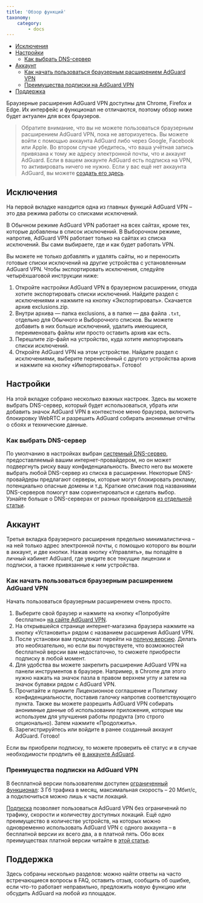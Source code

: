 ```yaml
---
title: 'Обзор функций'
taxonomy:
    category:
        - docs
---
```


*   [Исключения](#exclusions)
*   [Настройки](#settings)
	*   [Как выбрать DNS-сервер](#choose-dns-server)   
*   [Аккаунт](#account)
	*   [Как начать пользоваться браузерным расширением AdGuard VPN](#get-started)
	*   [Преимущества подписки на AdGuard VPN](#subscription-benefits)
*   [Поддержка](#support)

Браузерные расширения AdGuard VPN доступны для Chrome, Firefox и Edge. Их интерфейс и функционал не отличаются, поэтому обзор ниже будет актуален для всех браузеров.

> Обратите внимание, что вы не можете пользоваться браузерным расширением AdGuard VPN, пока не авторизуетесь. Вы можете войти с помощью аккаунта AdGuard либо через Google, Facebook или Apple. Во втором случае убедитесь, что ваша учётная запись привязана к тому же адресу электронной почты, что и аккаунт AdGuard. Если в вашем аккаунте AdGuard есть подписка на VPN, то активировать ничего не нужно. Если у вас ещё нет аккаунта AdGuard, вы можете [создать его здесь](https://auth.adguard.com/registration.html).

<a name="exclusions"></a>
## Исключения
На первой вкладке находится одна из главных функций AdGuard VPN – это два режима работы со списками исключений.

В Обычном режиме AdGuard VPN работает на всех сайтах, кроме тех, которые добавлены в список исключений. В Выборочном режиме, напротив, AdGuard VPN работает только на сайтах из списка исключений. Вы сами выбираете, где и как будет работать VPN.

Вы можете не только добавлять и удалять сайты, но и  переносить готовые списки исключений на другие устройства с установленным AdGuard VPN. Чтобы экспортировать исключения, следуйте четырёхшаговой инструкции ниже:

1. Откройте настройки AdGuard VPN в браузерном расширении, откуда хотите экспортировать списки исключений. Найдите раздел с исключениями и нажмите на кнопку «Экспортировать». Скачается архив exclusions.zip.
2. Внутри архива — папка exсlusions, а в папке — два файла `.txt`, отдельно для Обычного и Выборочного списков. Вы можете добавить в них больше исключений, удалить имеющиеся, переименовать файлы или просто оставить архив как есть.
3. Перешлите zip-файл на устройство, куда хотите импортировать списки исключений.
4. Откройте AdGuard VPN на этом устройстве. Найдите раздел с исключениями, выберите перенесённый с другого устройства архив и нажмите на кнопку «Импортировать». Готово!

<a name="settings"></a>
## Настройки

На этой вкладке собрано несколько важных настроек. Здесь вы можете выбрать DNS-сервер, который будет использоваться, убрать или добавить значок AdGuard VPN в контекстное меню браузера, включить блокировку WebRTC и разрешить AdGuard собирать анонимные отчёты о сбоях и технические данные.

<a name="choose-dns-server"></a>
### Как выбрать DNS-сервер

По умолчанию в настройках выбран [системный DNS-сервер](https://kb.adguard.com/ru/general/dns-filtering#what-is-dns), предоставляемый вашим интернет-провайдером, но он может подвергнуть риску вашу конфиденциальность. Вместо него вы можете выбрать любой DNS-сервер из списка в расширении.
Некоторые DNS-провайдеры предлагают серверы, которые могут блокировать рекламу, потенциально опасные домены и т.д. Краткие описания под названиями DNS-серверов помогут вам сориентироваться и сделать выбор. Узнайте больше о DNS-серверах от разных провайдеров [из отдельной статьи](https://kb.adguard.com/ru/general/dns-providers).

<a name="account"></a>  
## Аккаунт

Третья вкладка браузерного расширения предельно минималистична – на ней только адрес электронной почты, с помощью которого вы вошли в аккаунт, и две кнопки. Нажав кнопку «Управлять», вы попадёте в личный кабинет AdGuard, где увидите все текущие лицензии и подписки, а также привязанные к ним устройства.

<a name="get-started"></a>
### Как начать пользоваться браузерным расширением AdGuard VPN

Начать пользоваться браузерным расширением очень просто.

1. Выберите свой браузер и нажмите на кнопку «Попробуйте бесплатно» [на сайте AdGuard VPN](https://adguard-vpn.com/ru/welcome.html).
2. На открывшейся странице интернет-магазина браузера нажмите на кнопку «Установить» рядом с названием расширения AdGuard VPN.
3. После установки вам предложат перейти на [полную версию](https://adguard-vpn.com/thankyou.html). Делать это необязательно, но если вы почувствуете, что возможностей бесплатной версии вам недостаточно, то сможете приобрести подписку в любой момент.
4. Для удобства вы можете закрепить расширение AdGuard VPN на панели инструментов в браузере. Например, в Chrome для этого нужно нажать на значок пазла в правом верхнем углу и затем на значок булавки рядом с AdGuard VPN.
5. Прочитайте и примите Лицензионное соглашение и Политику конфиденциальности, поставив галочку напротив соответствующего пункта. Также вы можете разрешить AdGuard VPN собирать анонимные данные об использовании приложения, которые мы используем для улучшения работы продукта (это строго опционально). Затем нажмите «Продолжить».
6. Зарегистрируйтесь или войдите в ранее созданный аккаунт AdGuard.
Готово!

Если вы приобрели подписку, то можете проверить её статус и в случае необходимости продлить её [в аккаунте AdGuard](https://my.adguard.com/ru/main.html). 

<a name="subscription-benefits"></a>
### Преимущества подписки на AdGuard VPN

В бесплатной версии пользователям доступен [ограниченный функционал](placeholder): 3 Гб трафика в месяц, максимальная скорость – 20 Мбит/с, а подключиться можно лишь к части локаций.

[Подписка](https://adguard-vpn.com/ru/license.html) позволяет пользоваться AdGuard VPN без ограничений по трафику, скорости и количеству доступных локаций. Ещё одно преимущество в количестве устройств, на которых можно одновременно использовать AdGuard VPN с одного аккаунта – в бесплатной версии их всего два, а в платной пять. Обо всех преимуществах платной версии читайте в [этой статье](placeholder).

<a name="support"></a>
## Поддержка

Здесь собраны несколько разделов: можно найти ответы на часто встречающиеся вопросы в FAQ, оставить отзыв, сообщить об ошибке, если что-то работает неправильно, предложить новую функцию или обсудить AdGuard на любой из площадок. 
